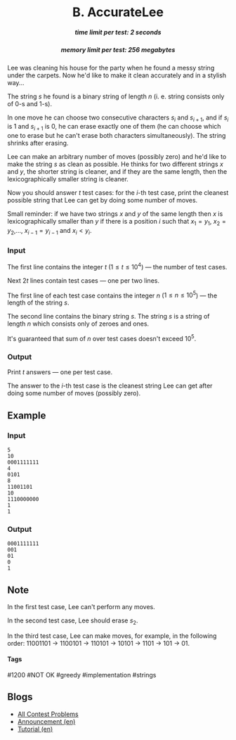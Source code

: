 <h1 style='text-align: center;'> B. AccurateLee</h1>

<h5 style='text-align: center;'>time limit per test: 2 seconds</h5>
<h5 style='text-align: center;'>memory limit per test: 256 megabytes</h5>

Lee was cleaning his house for the party when he found a messy string under the carpets. Now he'd like to make it clean accurately and in a stylish way...

The string $s$ he found is a binary string of length $n$ (i. e. string consists only of 0-s and 1-s).

In one move he can choose two consecutive characters $s_i$ and $s_{i+1}$, and if $s_i$ is 1 and $s_{i + 1}$ is 0, he can erase exactly one of them (he can choose which one to erase but he can't erase both characters simultaneously). The string shrinks after erasing.

Lee can make an arbitrary number of moves (possibly zero) and he'd like to make the string $s$ as clean as possible. He thinks for two different strings $x$ and $y$, the shorter string is cleaner, and if they are the same length, then the lexicographically smaller string is cleaner.

Now you should answer $t$ test cases: for the $i$-th test case, print the cleanest possible string that Lee can get by doing some number of moves.

Small reminder: if we have two strings $x$ and $y$ of the same length then $x$ is lexicographically smaller than $y$ if there is a position $i$ such that $x_1 = y_1$, $x_2 = y_2$,..., $x_{i - 1} = y_{i - 1}$ and $x_i < y_i$.

### Input

The first line contains the integer $t$ ($1 \le t \le 10^4$) — the number of test cases. 

Next $2t$ lines contain test cases — one per two lines.

The first line of each test case contains the integer $n$ ($1 \le n \le 10^5$) — the length of the string $s$.

The second line contains the binary string $s$. The string $s$ is a string of length $n$ which consists only of zeroes and ones.

It's guaranteed that sum of $n$ over test cases doesn't exceed $10^5$.

### Output

Print $t$ answers — one per test case.

The answer to the $i$-th test case is the cleanest string Lee can get after doing some number of moves (possibly zero).

## Example

### Input


```text
5
10
0001111111
4
0101
8
11001101
10
1110000000
1
1
```
### Output


```text
0001111111
001
01
0
1
```
## Note

In the first test case, Lee can't perform any moves.

In the second test case, Lee should erase $s_2$.

In the third test case, Lee can make moves, for example, in the following order: 11001101 $\rightarrow$ 1100101 $\rightarrow$ 110101 $\rightarrow$ 10101 $\rightarrow$ 1101 $\rightarrow$ 101 $\rightarrow$ 01.



#### Tags 

#1200 #NOT OK #greedy #implementation #strings 

## Blogs
- [All Contest Problems](../Codeforces_Round_652_(Div._2).md)
- [Announcement (en)](../blogs/Announcement_(en).md)
- [Tutorial (en)](../blogs/Tutorial_(en).md)
